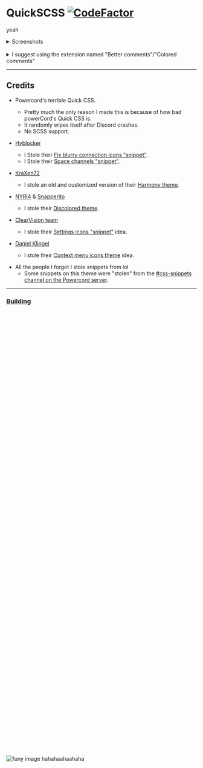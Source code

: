 QuickSCSS [![CodeFactor](https://www.codefactor.io/repository/github/wathhr/quickscss/badge?s=5f2850cfa164e62ecf2eaa497b0a075cf28b67cf)](https://www.codefactor.io/repository/github/wathhr/quickSCSS)
===

yeah

<details><summary>Screenshots</summary><br>

![yeah](./screenshots/yeah.gif)

![settings](./screenshots/settings.png)

![messages](./screenshots/messages.gif)

![user popout](./screenshots/user-popout.png)

![channel list](./screenshots/channel-list.png)

</details>

<br>

<details><summary>I suggest using the extension named "Better comments"/"Colored comments"</summary>

  - [VSCode](https://marketplace.visualstudio.com/items?itemName=aaron-bond.better-comments)

  - [Sublime text](https://packagecontrol.io/packages/Colored%20Comments)

  - [Atom](https://github.com/AndrewKralovec/atom-better-comments)

###### If your text editor is not listed, the extension probably has not been ported over to it

</details>

---

## Credits

- Powercord's terrible Quick CSS.
  - Pretty much the only reason I made this is because of how bad powerCord's Quick CSS is.
  - It randomly wipes itself after Discord crashes.
  - No SCSS support.

- [Hyblocker](https://github.com/hyblocker)
  - I Stole their [Fix blurry connection icons "snippet"](https://github.com/hyblocker/pixelcord/blob/a7327786c7c45810b9a80321afb7ef3ec0a65393/src/app/app/misc_pages/_avatarpage.scss#L52-L117).
  - I Stole their [Space channels "snippet"](https://github.com/hyblocker/pixelcord/blob/59856ce1a9f7c59634101d5991f38c6e091a6063/src/app/qol/_space_channels.scss).

- [KraXen72](https://github.com/KraXen72)
  - I stole an old and customized version of their [Harmony theme](https://github.com/KraXen72/harmony-discord/).

- [NYRI4](https://github.com/NYRI4) & [Snapperito](https://github.com/Snapperito)
  - I stole their [Discolored theme](https://github.com/NYRI4/Discolored).

- [ClearVision team](https://github.com/ClearVision)
  - I stole their [Settings icons "snippet"](https://github.com/ClearVision/ClearVision-v6/blob/master/src/settings/icons.scss) idea.

- [Daniel Klingel](https://github.com/CorellanStoma)
  - I stole their [Context menu icons theme](https://github.com/CorellanStoma/Menu-Icons) idea.

<!-- Ha Ha Ha Ha Idiot Alfred Is Gone Ha Ha Ha Ha -->
  
- All the people I forgot I stole snippets from lol
  - Some snippets on this theme were "stolen" from the [#css-snippets channel on the Powercord server](discord://https://canary.discord.com/channels/538759280057122817/755005803303403570/).

---

### [Building](./BUILDING.md)

<br><br><br><br><br><br><br><br><br><br><br><br><br><br><br><br><br><br><br><br><br><br><br><br><br><br><br><br><br><br><br><br><br><br><br><br><br><br><br><br><br><br><br><br><br><br><br><br><br><br><br><br><br><br><br><br><br><br><br><br><br><br><br><br><br><br><br><br><br>
![funy image hahahaahaahaha](https://svg-banners.vercel.app/api?type=origin&text1=very&text2=comedic&width=1337&height=420)
